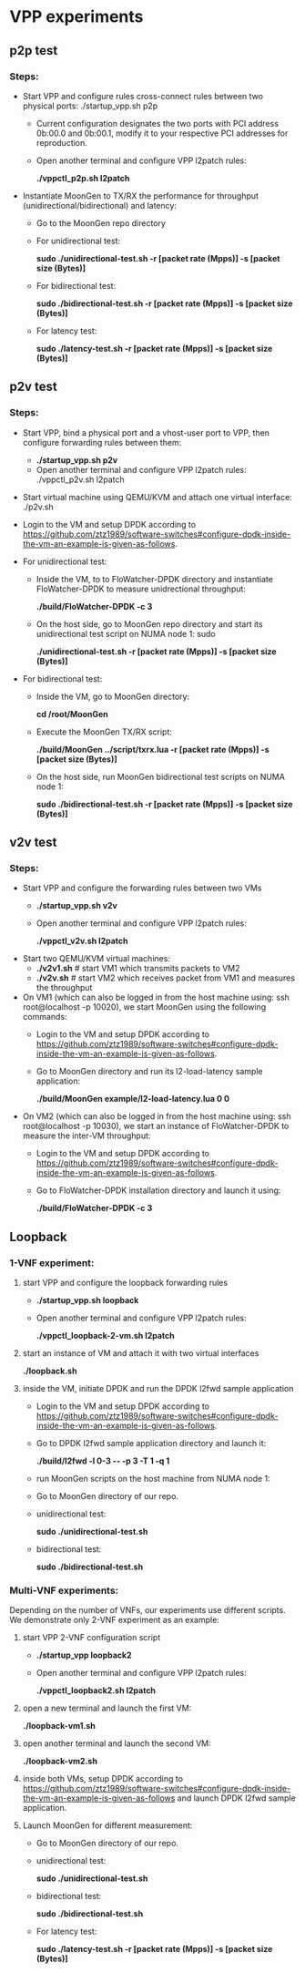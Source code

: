 # VPP experiments

## p2p test
### Steps:
* Start VPP and configure rules cross-connect rules between two physical ports: ./startup_vpp.sh p2p
    * Current configuration designates the two ports with PCI address 0b:00.0 and 0b:00.1, modify it to your respective PCI addresses for reproduction.
    * Open another terminal and configure VPP l2patch rules: 
    
      **./vppctl_p2p.sh l2patch**
* Instantiate MoonGen to TX/RX the performance for throughput (unidirectional/bidirectional) and latency:
    * Go to the MoonGen repo directory
    * For unidirectional test:
    
      **sudo ./unidirectional-test.sh  -r [packet rate (Mpps)] -s [packet size (Bytes)]**
    * For bidirectional test: 
    
      **sudo ./bidirectional-test.sh  -r [packet rate (Mpps)] -s [packet size (Bytes)]**
    * For latency test: 
    
      **sudo ./latency-test.sh -r [packet rate (Mpps)] -s [packet size (Bytes)]**
    
## p2v test
### Steps:
* Start VPP, bind a physical port and a vhost-user port to VPP, then configure forwarding rules between them:
    
    * **./startup_vpp.sh p2v**
    * Open another terminal and configure VPP l2patch rules: ./vppctl_p2v.sh l2patch
* Start virtual machine using QEMU/KVM and attach one virtual interface: ./p2v.sh
* Login to the VM and setup DPDK according to https://github.com/ztz1989/software-switches#configure-dpdk-inside-the-vm-an-example-is-given-as-follows.
* For unidirectional test:
    * Inside the VM, to to FloWatcher-DPDK directory and instantiate FloWatcher-DPDK to measure unidrectional throughput: 
    
      **./build/FloWatcher-DPDK -c 3**
    * On the host side, go to MoonGen repo directory and start its unidirectional test script on NUMA node 1: sudo 
      
      **./unidirectional-test.sh  -r [packet rate (Mpps)] -s [packet size (Bytes)]**
* For bidirectional test:
    * Inside the VM, go to MoonGen directory: 
    
      **cd /root/MoonGen**
    * Execute the MoonGen TX/RX script: 
    
      **./build/MoonGen ../script/txrx.lua -r [packet rate (Mpps)] -s [packet size (Bytes)]**
    * On the host side, run MoonGen bidirectional test scripts on NUMA node 1: 
    
      **sudo ./bidirectional-test.sh  -r [packet rate (Mpps)] -s [packet size (Bytes)]**

## v2v test
### Steps:
* Start VPP and configure the forwarding rules between two VMs
    * **./startup_vpp.sh v2v**
    * Open another terminal and configure VPP l2patch rules: 
    
      **./vppctl_v2v.sh l2patch**
* Start two QEMU/KVM virtual machines:
    * **./v2v1.sh**    # start VM1 which transmits packets to VM2
    * **./v2v.sh**     # start VM2 which receives packet from VM1 and measures the throughput
* On VM1 (which can also be logged in from the host machine using: ssh root@localhost -p 10020), we start MoonGen using the following commands:
    * Login to the VM and setup DPDK according to https://github.com/ztz1989/software-switches#configure-dpdk-inside-the-vm-an-example-is-given-as-follows.
    * Go to MoonGen directory and run its l2-load-latency sample application: 
    
      **./build/MoonGen example/l2-load-latency.lua 0 0**
* On VM2 (which can also be logged in from the host machine using: ssh root@localhost -p 10030), we start an instance of FloWatcher-DPDK to measure the inter-VM throughput:
    * Login to the VM and setup DPDK according to https://github.com/ztz1989/software-switches#configure-dpdk-inside-the-vm-an-example-is-given-as-follows.
    * Go to FloWatcher-DPDK installation directory and launch it using: 
    
      **./build/FloWatcher-DPDK -c 3**
  
## Loopback
### 1-VNF experiment:
  1. start VPP and configure the loopback forwarding rules
      * **./startup_vpp.sh loopback**
      * Open another terminal and configure VPP l2patch rules: 
      
        **./vppctl_loopback-2-vm.sh l2patch**
  2. start an instance of VM and attach it with two virtual interfaces
  
      **./loopback.sh**
  3. inside the VM, initiate DPDK and run the DPDK l2fwd sample application
      * Login to the VM and setup DPDK according to https://github.com/ztz1989/software-switches#configure-dpdk-inside-the-vm-an-example-is-given-as-follows.
      * Go to DPDK l2fwd sample application directory and launch it: 
      
         **./build/l2fwd -l 0-3 -- -p 3 -T 1 -q 1**
      * run MoonGen scripts on the host machine from NUMA node 1:
       * Go to MoonGen directory of our repo.
       * unidirectional test: 
       
         **sudo ./unidirectional-test.sh**
       * bidirectional test: 
       
         **sudo ./bidirectional-test.sh**
     
### Multi-VNF experiments:
Depending on the number of VNFs, our experiments use different scripts. We demonstrate only 2-VNF experiment as an example:
1. start VPP 2-VNF configuration script
   * **./startup_vpp loopback2**
   * Open another terminal and configure VPP l2patch rules: 
   
      **./vppctl_loopback2.sh l2patch**
2. open a new terminal and launch the first VM: 

   **./loopback-vm1.sh**
3. open another terminal and launch the second VM: 

   **./loopback-vm2.sh**
4. inside both VMs, setup DPDK according to https://github.com/ztz1989/software-switches#configure-dpdk-inside-the-vm-an-example-is-given-as-follows and launch DPDK l2fwd sample application.
5. Launch MoonGen for different measurement:
      * Go to MoonGen directory of our repo.
      * unidirectional test: 
      
         **sudo ./unidirectional-test.sh**
      * bidirectional test: 
      
         **sudo ./bidirectional-test.sh**
      * For latency test: 
      
         **sudo ./latency-test.sh -r [packet rate (Mpps)] -s [packet size (Bytes)]**
         
         
         
